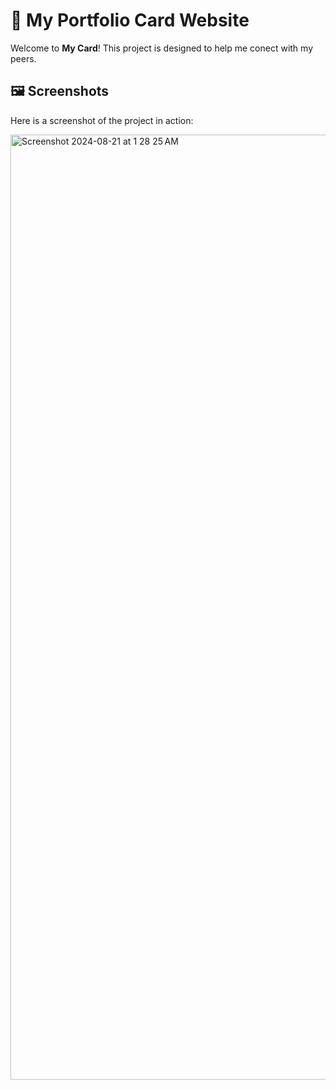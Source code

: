 # 🚀 **My Portfolio Card Website**

Welcome to **My Card**! This project is designed to help me conect with my peers.

## 🖼️ **Screenshots**

Here is a screenshot of the project in action:

<img width="1512" alt="Screenshot 2024-08-21 at 1 28 25 AM" src="https://github.com/user-attachments/assets/5e987722-abf2-4bbf-9233-dd798e770c43">
